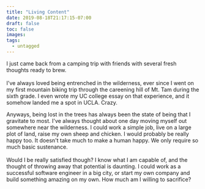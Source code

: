 ```yaml
---
title: "Living Content"
date: 2019-08-18T21:17:15-07:00
draft: false
toc: false
images:
tags: 
  - untagged
---
```


I just came back from a camping trip with friends with several fresh thoughts
ready to brew.\
\
I've always loved being entrenched in the wilderness, ever since I went on my
first mountain biking trip through the careening hill of Mt. Tam during the sixth
grade. I even wrote my UC college essay on that experience, and it somehow landed
me a spot in UCLA. Crazy.

Anyways, being lost in the trees has always been the state of being that I gravitate to
most. I've always thought about one day moving myself out somewhere near the wilderness.
I could work a simple job, live on a large plot of land, raise my own sheep and chicken.
I would probably be really happy too. It doesn't take much to make a human happy. We only
require so much basic sustenance.\
\
Would I be really satisfied though? I know what I am capable of, and the thought of throwing
away that potential is daunting. I could work as a successful software engineer
in a big city, or start my own company and build something amazing on my own.
How much am I willing to sacrifice?
